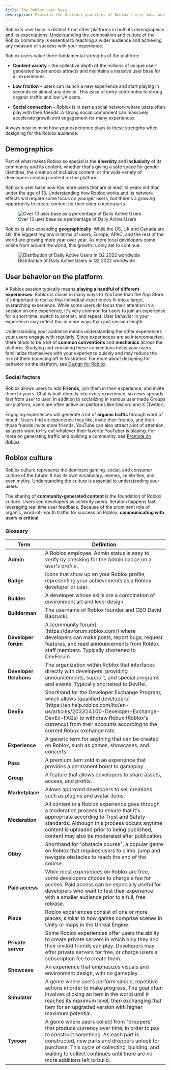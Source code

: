 ```yaml
---
title: The Roblox user base
description: Explains the distinct qualities of Roblox's user base and culture.
---
```


Roblox's user base is distinct from other platforms in both its demographics and its expectations. Understanding the composition and culture of the Roblox community is essential to reaching a wider audience and achieving any measure of success with your experience.

Roblox users value three fundamental strengths of the platform:

- **Content variety** &ndash; the collective depth of the millions of unique user-generated experiences attracts and maintains a massive user base for all experiences.

- **Low friction** &ndash; users can launch a new experience and start playing in seconds on almost any device. This ease of entry contributes to strong organic traffic and low UA costs.

- **Social connection** &ndash; Roblox is in part a social network where users often play with their friends. A strong social component can massively accelerate growth and engagement for many experiences.

Always bear in mind how your experience plays to these strengths when designing for the Roblox audience.

## Demographics

Part of what makes Roblox so special is the **diversity** and **inclusivity** of its community and its content, whether that's giving a safe space for gender identities, the creation of inclusive content, or the wide variety of developers creating content on the platform.

Roblox's user base now has more users that are at least 13 years old than under the age of 13. Understanding how Roblox works and its network effects will require some focus on younger users, but there's a growing opportunity to create content for their older counterparts.

<figure>
  <img
    alt="Over 13 user base as a percentage of Daily Active Users"
    src="../assets/getting-started/developing-on-roblox/Percentage-O13-Users-Chart.jpg"/>
  <figcaption>Over 13 user base as a percentage of Daily Active Users</figcaption>
</figure>

Roblox is also expanding **geographically**. While the US, UK and Canada are still the biggest regions in terms of users, Europe, APAC, and the rest of the world are growing more year over year. As more local developers come online from around the world, this growth is only set to continue.

<figure>
  <img
    alt="Distribution of Daily Active Users in Q2 2022 worldwide"
    src="../assets/getting-started/developing-on-roblox/Global-User-Community-Chart.jpg"/>
  <figcaption>Distribution of Daily Active Users in Q2 2022 worldwide</figcaption>
</figure>

## User behavior on the platform

A Roblox session typically means **playing a handful of different experiences**. Roblox is closer in many ways to YouTube than the App Store. It's important to realize that individual experiences fit into a larger, overarching experience. While some users do focus their attention in a session on one experience, it's very common for users to join an experience for a short time, switch to another, and repeat. User behavior in your experience may reflect this in more ways than just session length.

Understanding your audience means understanding the other experiences your users engage with regularly. Since experiences are so interconnected, there tends to be a lot of **common conventions** and **mechanics** across the platform. Studying and emulating these conventions helps your users familiarize themselves with your experience quickly and may reduce the risk of them bouncing off in frustration. For more about designing for behavior on the platform, see [Design for Roblox](../production/game-design/index.md).

### Social factors

Roblox allows users to add **Friends**, join them in their experience, and invite them to yours. Chat is built directly into every experience, so news spreads fast from user to user. In addition to socializing in various user made Groups on-platform, users are often active on platforms like Discord and X (Twitter).

Engaging experiences will generate a lot of **organic traffic** through word of mouth. Users find an experience they like, invite their friends, and then those friends invite more friends. YouTube can also attract a lot of attention, as users want to try out whatever their favorite YouTuber is playing. For more on generating traffic and building a community, see [Promote on Roblox](../production/promotion/index.md).

## Roblox culture

Roblox culture represents the dominant gaming, social, and consumer culture of the future. It has its own vocabulary, memes, celebrities, and even myths. Understanding the culture is essential to understanding your users.

The sharing of **community-generated content** is the foundation of Roblox culture. Users see developers as celebrity peers. Iteration happens fast, leveraging real time user feedback. Because of the prominent role of organic, word-of-mouth traffic for success on Roblox, **communicating with users is critical**.

### Glossary

<table>
<thead>
  <tr>
    <th>Term</th>
    <th>Definition</th>
  </tr>
</thead>
<tbody>
  <tr>
    <td><b>Admin</b></td>
    <td>A Roblox employee. Admin status is easy to verify by checking for the Admin badge on a user's profile.</td>
  </tr>
  <tr>
    <td><b>Badge</b></td>
    <td>Icons that show up on your Roblox profile, representing your achievements as a Roblox developer or user.</td>
  </tr>
  <tr>
    <td><b>Builder</b></td>
    <td>A developer whose skills are a combination of environment art and level design.</td>
  </tr>
  <tr>
    <td><b>Builderman</b></td>
    <td>The username of Roblox founder and CEO David Baszucki.</td>
  </tr>
  <tr>
    <td><b>Developer forum</b></td>
    <td>A [community forum](https://devforum.roblox.com/) where developers can make posts, report bugs, request features, and read announcements from Roblox staff members. Typically shortened to DevForum.</td>
  </tr>
  <tr>
    <td><b>Developer Relations</b></td>
    <td>The organization within Roblox that interfaces directly with developers, providing announcements, support, and special programs and events. Typically shortened to DevRel.</td>
  </tr>
  <tr>
    <td><b>DevEx</b></td>
    <td>Shorthand for the Developer Exchange Program, which allows [qualified developers](https://en.help.roblox.com/hc/en-us/articles/203314100-Developer-Exchange-DevEx-FAQs) to withdraw Robux (Roblox's currency) from their accounts according to the current Robux exchange rate.</td>
  </tr>
  <tr>
    <td><b>Experience</b></td>
    <td>A generic term for anything that can be created on Roblox, such as games, showcases, and concerts.</td>
  </tr>
  <tr>
    <td><b>Pass</b></td>
    <td>A premium item sold in an experience that provides a permanent boost to gameplay.</td>
  </tr>
  <tr>
    <td><b>Group</b></td>
    <td>A feature that allows developers to share assets, access, and profits.</td>
  </tr>
  <tr>
    <td><b>Marketplace</b></td>
    <td>Allows approved developers to sell creations such as plugins and avatar items.</td>
  </tr>
  <tr>
    <td><b>Moderation</b></td>
    <td>All content in a Roblox experience goes through a moderation process to ensure that it's appropriate according to Trust and Safety standards. Although this process occurs anytime content is uploaded prior to being published, content may also be moderated after publication.</td>
  </tr>
  <tr>
    <td><b>Obby</b></td>
    <td>Shorthand for "obstacle course", a popular genre on Roblox that requires users to climb, jump and navigate obstacles to reach the end of the course.</td>
  </tr>
  <tr>
    <td><b>Paid access</b></td>
    <td>While most experiences on Roblox are free, some developers choose to charge a fee for access. Paid access can be especially useful for developers who want to test their experience with a smaller audience prior to a full, free release.</td>
  </tr>
  <tr>
    <td><b>Place</b></td>
    <td>Roblox experiences consist of one or more places, similar to how games comprise scenes in Unity or maps in the Unreal Engine.</td>
  </tr>
  <tr>
    <td><b>Private server</b></td>
    <td>Some Roblox experiences offer users the ability to create private servers in which only they and their invited friends can play. Developers may offer private servers for free, or charge users a subscription fee to create them.</td>
  </tr>
  <tr>
    <td><b>Showcase</b></td>
    <td>An experience that emphasizes visuals and environment design, with no gameplay.</td>
  </tr>
  <tr>
    <td><b>Simulator</b></td>
    <td>A genre where users perform simple, repetitive actions in order to make progress. The goal often involves clicking an item in the world until it reaches its maximum level, then exchanging that item for an upgraded version with higher maximum potential.</td>
  </tr>
  <tr>
    <td><b>Tycoon</b></td>
    <td>A genre where users collect from "droppers" that produce currency over time, in order to pay to construct something. As each part is constructed, new parts and droppers unlock for purchase. This cycle of collecting, building, and waiting to collect continues until there are no more additions left to build.</td>
  </tr>
</tbody>
</table>

